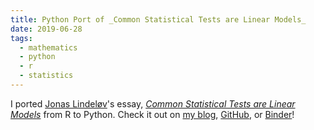 ```yaml
---
title: Python Port of _Common Statistical Tests are Linear Models_
date: 2019-06-28
tags:
  - mathematics
  - python
  - r
  - statistics
---
```


I ported [Jonas Lindeløv](https://lindeloev.net)'s essay, [_Common Statistical
Tests are Linear Models_](https://lindeloev.github.io/tests-as-linear/) from R
to Python. Check it out on [my
blog](https://www.georgeho.org/tests-as-linear/),
[GitHub](https://github.com/eigenfoo/tests-as-linear), or
[Binder](https://gke.mybinder.org/v2/gh/eigenfoo/tests-as-linear/master?filepath=tests-as-linear.ipynb)!
